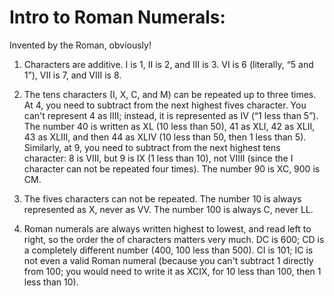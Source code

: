 # Intro to Roman Numerals:

Invented by the Roman, obviously!


1) Characters are additive. I is 1, II is 2, and III is 3. VI is 6 (literally, “5 and 1”), VII is 7, and VIII is 8.

2) The tens characters (I, X, C, and M) can be repeated up to three times. At 4, you need to subtract from the next highest fives character. You can't represent 4 as IIII; instead, it is represented as IV (“1 less than 5”). The number 40 is written as XL (10 less than 50), 41 as XLI, 42 as XLII, 43 as XLIII, and then 44 as XLIV (10 less than 50, then 1 less than 5).
Similarly, at 9, you need to subtract from the next highest tens character: 8 is VIII, but 9 is IX (1 less than 10), not VIIII (since the I character can not be repeated four times). The number 90 is XC, 900 is CM.

3) The fives characters can not be repeated. The number 10 is always represented as X, never as VV. The number 100 is always C, never LL.

4) Roman numerals are always written highest to lowest, and read left to right, so the order the of characters matters very much. DC is 600; CD is a completely different number (400, 100 less than 500). CI is 101; IC is not even a valid Roman numeral (because you can't subtract 1 directly from 100; you would need to write it as XCIX, for 10 less than 100, then 1 less than 10).

